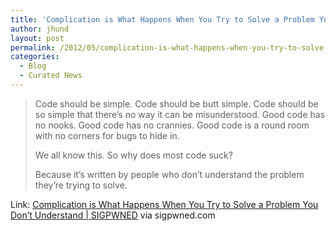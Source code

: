 ```yaml
---
title: 'Complication is What Happens When You Try to Solve a Problem You Don&#8217;t Understand | SIGPWNED'
author: jhund
layout: post
permalink: /2012/05/complication-is-what-happens-when-you-try-to-solve-a-problem-you-dont-understand-sigpwned/
categories:
  - Blog
  - Curated News
---
```

> Code should be simple. Code should be butt simple. Code should be so simple that there&rsquo;s no way it can be misunderstood. Good code has no nooks. Good code has no crannies. Good code is a round room with no corners for bugs to hide&nbsp;in.
> 
> We all know this. So why does most code suck?
> 
> Because it&rsquo;s written by people who don&rsquo;t understand the problem they&rsquo;re trying to&nbsp;solve.

Link: [Complication is What Happens When You Try to Solve a Problem You Don&#8217;t Understand | SIGPWNED][1] via sigpwned.com

 [1]: http://bit.ly/JrteOm